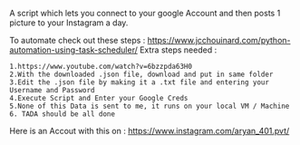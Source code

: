 A script which lets you connect to your google Account and then posts 1 picture to your Instagram a day.

To automate check out these steps : https://www.jcchouinard.com/python-automation-using-task-scheduler/ Extra steps needed :

    1.https://www.youtube.com/watch?v=6bzzpda63H0
    2.With the downloaded .json file, download and put in same folder
    3.Edit the .json file by making it a .txt file and entering your Username and Password
    4.Execute Script and Enter your Google Creds
    5.None of this Data is sent to me, it runs on your local VM / Machine
    6. TADA should be all done

Here is an Accout with this on : https://www.instagram.com/aryan_401.pvt/
